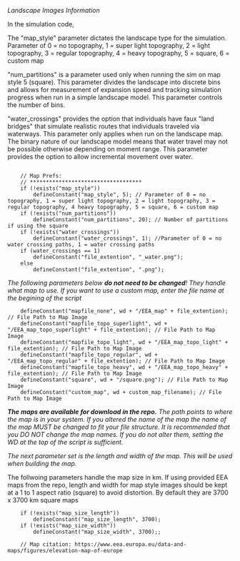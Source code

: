 *Landscape Images Information*

In the simulation code,

The "map_style" parameter dictates the landscape type for the simulation. 
Parameter of 0 = no topography, 1 = super light topography, 2 = light topography, 3 = regular topography, 4 = heavy topography, 5 = square, 6 = custom map

"num_partitions" is a parameter used only when running the sim on map style 5 (square). This parameter divides the landscape into discrete bins and allows for measurement of expansion speed and tracking simulation progress when run in a simple landscape model. This parameter controls the number of bins.

"water_crossings" provides the option that individuals have faux "land bridges" that simulate realistic routes that individuals traveled via waterways. This parameter only applies when run on the landscape map. The binary nature of our landscape model means that water travel may not be possible otherwise depending on moment range. This parameter provides the option to allow incremental movement over water.
 
```
	
	// Map Prefs: 
	// ***********************************	
	if (!exists("map_style"))
		defineConstant("map_style", 5); // Parameter of 0 = no topography, 1 = super light topography, 2 = light topography, 3 = regular topography, 4 heavy topography, 5 = square, 6 = custom map
	if (!exists("num_partitions"))
		defineConstant("num_partitions", 20); // Number of partitions if using the square
	if (!exists("water_crossings"))
		defineConstant("water_crossings", 1); //Parameter of 0 = no water crossing paths, 1 = water crossing paths
	if (water_crossings == 1)
		defineConstant("file_extention", "_water.png");
	else
		defineConstant("file_extention", ".png");
```

*The following parameters below **do not need to be changed**! They handle what map to use. If you want to use a custom map, enter the file name at the begining of the script*

```
	defineConstant("mapfile_none", wd + "/EEA_map" + file_extention); // File Path to Map Image
	defineConstant("mapfile_topo_superlight", wd + "/EEA_map_topo_superlight" + file_extention); // File Path to Map Image
	defineConstant("mapfile_topo_light", wd + "/EEA_map_topo_light" + file_extention); // File Path to Map Image
	defineConstant("mapfile_topo_regular", wd + "/EEA_map_topo_regular" + file_extention); // File Path to Map Image
	defineConstant("mapfile_topo_heavy", wd + "/EEA_map_topo_heavy" + file_extention); // File Path to Map Image
	defineConstant("square", wd + "/square.png"); // File Path to Map Image
	defineConstant("custom_map", wd + custom_map_filename); // File Path to Map Image
```
***The maps are available for download in the repo.** The path points to where the map is in your system. If you altered the name of the map the name of the map MUST be changed to fit your file structure. It is recommended that you DO NOT change the map names. If you do not alter them, setting the WD at the top of the script is sufficient.*

*The next parameter set is the length and width of the map. This will be used when building the map.*

The follwoing parameters handle the map size in km. If using provided EEA maps from the repo, length and width for map style images should be kept at a 1 to 1 aspect ratio (square) to avoid distortion. By default they are 3700 x 3700 km square maps

```
	if (!exists("map_size_length"))
		defineConstant("map_size_length", 3700);
	if (!exists("map_size_width"))
		defineConstant("map_size_width", 3700);;
	
	// Map citation: https://www.eea.europa.eu/data-and-maps/figures/elevation-map-of-europe
```
